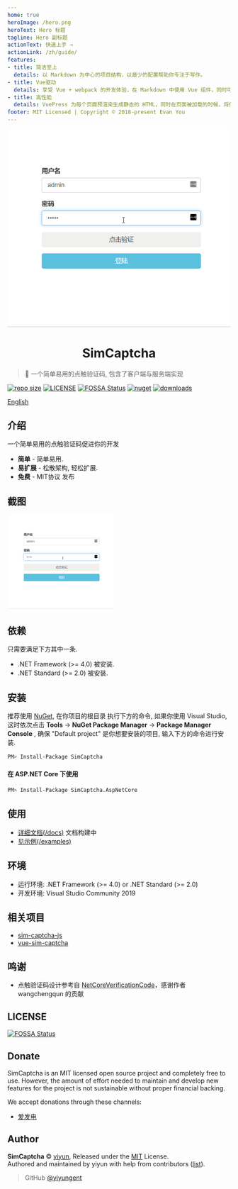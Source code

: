 ```yaml
---
home: true
heroImage: /hero.png
heroText: Hero 标题
tagline: Hero 副标题
actionText: 快速上手 →
actionLink: /zh/guide/
features:
- title: 简洁至上
  details: 以 Markdown 为中心的项目结构，以最少的配置帮助你专注于写作。
- title: Vue驱动
  details: 享受 Vue + webpack 的开发体验，在 Markdown 中使用 Vue 组件，同时可以使用 Vue 来开发自定义主题。
- title: 高性能
  details: VuePress 为每个页面预渲染生成静态的 HTML，同时在页面被加载的时候，将作为 SPA 运行。
footer: MIT Licensed | Copyright © 2018-present Evan You
---
```



<p align="center">
<img src="images/demo1.gif" alt="SimCaptcha">
</p>
<h1 align="center">SimCaptcha</h1>

> :cake: 一个简单易用的点触验证码, 包含了客户端与服务端实现

[![repo size](https://img.shields.io/github/repo-size/yiyungent/SimCaptcha.svg?style=flat)]()
[![LICENSE](https://img.shields.io/github/license/yiyungent/SimCaptcha.svg?style=flat)](https://github.com/yiyungent/SimCaptcha/blob/master/LICENSE)
[![FOSSA Status](https://app.fossa.com/api/projects/git%2Bgithub.com%2Fyiyungent%2FSimCaptcha.svg?type=shield)](https://app.fossa.com/projects/git%2Bgithub.com%2Fyiyungent%2FSimCaptcha?ref=badge_shield)
[![nuget](https://img.shields.io/nuget/v/SimCaptcha.svg?style=flat)](https://www.nuget.org/packages/SimCaptcha/)
[![downloads](https://img.shields.io/nuget/dt/SimCaptcha.svg?style=flat)](https://www.nuget.org/packages/SimCaptcha/)


[English](README_en.md)

## 介绍

一个简单易用的点触验证码促进你的开发
 + **简单** - 简单易用.
 + **易扩展** - 松散架构, 轻松扩展.
 + **免费** - MIT协议 发布

## 截图

<img src="images/demo1.gif" style="width:240px">

## 依赖

只需要满足下方其中一条.

- .NET Framework (>= 4.0) 被安装.
- .NET Standard (>= 2.0) 被安装.

## 安装

推荐使用 [NuGet](https://www.nuget.org/packages/SimCaptcha), 在你项目的根目录 执行下方的命令, 如果你使用 Visual Studio, 这时依次点击 **Tools** -> **NuGet Package Manager** -> **Package Manager Console** , 确保 "Default project" 是你想要安装的项目, 输入下方的命令进行安装.

```bash
PM> Install-Package SimCaptcha
```

#### 在 ASP.NET Core 下使用

```bash
PM> Install-Package SimCaptcha.AspNetCore
```

## 使用

- [详细文档(/docs)](https://yiyungent.github.io/SimCaptcha "在线文档") 文档构建中
- [见示例(/examples)](https://github.com/yiyungent/SimCaptcha/tree/master/examples)

## 环境

- 运行环境: .NET Framework (>= 4.0) or .NET Standard (>= 2.0)    
- 开发环境: Visual Studio Community 2019

## 相关项目

- [sim-captcha-js](https://github.com/yiyungent/sim-captcha-js)
- [vue-sim-captcha](https://github.com/yiyungent/vue-sim-captcha)
 
## 鸣谢

- 点触验证码设计参考自 <a href="https://github.com/wangchengqun/NetCoreVerificationCode" target="_blank">NetCoreVerificationCode</a>，感谢作者 wangchengqun 的贡献

## LICENSE

[![FOSSA Status](https://app.fossa.com/api/projects/git%2Bgithub.com%2Fyiyungent%2FSimCaptcha.svg?type=large)](https://app.fossa.com/projects/git%2Bgithub.com%2Fyiyungent%2FSimCaptcha?ref=badge_large)

## Donate

SimCaptcha is an MIT licensed open source project and completely free to use. However, the amount of effort needed to maintain and develop new features for the project is not sustainable without proper financial backing.

We accept donations through these channels:
- <a href="https://afdian.net/@yiyun" target="_blank">爱发电</a>

## Author

**SimCaptcha** © [yiyun](https://github.com/yiyungent), Released under the [MIT](./LICENSE) License.<br>
Authored and maintained by yiyun with help from contributors ([list](https://github.com/yiyungent/SimCaptcha/contributors)).

> GitHub [@yiyungent](https://github.com/yiyungent)

